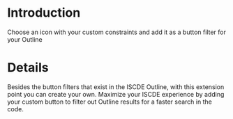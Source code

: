 # Introduction #

Choose an icon with your custom constraints and add it as a button filter for your Outline

# Details #

Besides the button filters that exist in the ISCDE Outline, with this extension point you can create your own.
Maximize your ISCDE experience by adding your custom button to filter out Outline results for a faster search in the code.